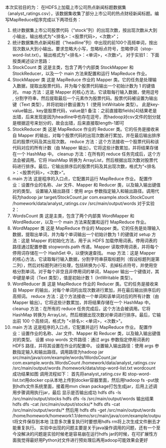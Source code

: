 本次实验目的为：
  在HDFS上加载上市公司热点新闻标题数据集（analyst_ratings.csv），该数据集收集了部分上市公司的热点财经新闻标题。编写MapReduce程序完成以下两项任务：
  1. 统计数据集上市公司股票代码（“stock”列）的出现次数，按出现次数从大到小输出，输出格式为"<排名>：<股票代码>，<次数>“；
  2. 统计数据集热点新闻标题（“headline”列）中出现的前100个高频单词，按出现次数从大到小输出。要求忽略大小写，忽略标点符号，忽略停词（stop-word-list.txt）。输出格式为"<排名>：<单词>，<次数>“。
对于实验1：
下面按类阐述设计思路：
1. StockCount 类
这是主类，包含了两个内部类 StockMapper 和 StockReducer，以及一个 main 方法来配置和运行 MapReduce 作业。
2. StockMapper 类
这是 MapReduce 作业的 Mapper 类。它的任务是处理输入数据，提取出股票代码，并为每个股票代码输出一个初始计数为 1 的键值对。
map 方法：这是 Mapper 的核心方法，它读取每行输入数据，使用逗号 , 分割字符串，然后提取最后一个元素作为股票代码。股票代码被设置为输出键（Text 类型），并将初始计数设置为 1（使用 IntWritable 类型）。
此是key-value输出，key是股票代码，value是1
备注：之前直接取fields[4]结果老是出错，后来发现是因为headline中也存在逗号，而hadoop对csv文件的划分就是根据逗号来划分的，故会出错，后来直接取length-1即可
4. StockReducer 类
这是 MapReduce 作业的 Reducer 类。它的任务是接收来自 Mapper 的输出，对每个股票代码的出现次数进行累加，并在最后输出排序后的股票代码及其出现次数。
reduce 方法：这个方法接收一个股票代码和该代码对应的所有计数（由 Mapper 输出）。它将这些计数累加，并将结果存储在一个 HashMap 中。
cleanup 方法：在所有的 reduce 任务完成后，这个方法会被调用。它将 HashMap 转换为 ArrayList，然后根据出现次数对股票代码进行排序。最后，它输出排序后的股票代码及其出现次数，格式为“<排名>：<股票代码>，<次数>”。
5. main 方法
这是程序的入口点，它配置并运行 MapReduce 作业。
配置作业：设置作业的名称、Jar 文件、Mapper 和 Reducer 类，以及输入输出键值对的类型。
设置输入输出路径：使用 args 参数指定输入和输出路径。调用代码为hadoop jar target/StockCount.jar com.example.stock.StockCount /homework/data/analyst_ratings.csv /src/main/output/words
对于实验2：
2. WordsCount 类
这是主类，包含了两个内部类 WordMapper 和 WordReducer，以及一个 main 方法来配置和运行 MapReduce 作业。
3. WordMapper 类
这是 MapReduce 作业的 Mapper 类。它的任务是处理输入数据，提取出单词，并为每个单词输出一个初始计数为 1 的键值对
setup 方法：这是 Mapper 的初始化方法，用于从 HDFS 加载停用词表。停用词表的路径通过配置参数 stopwords.path 传递。Mapper 读取停用词表，并将每个停用词存储在一个 HashSet 中，以便快速查找。
map 方法：这是 Mapper 的核心方法，它读取每行输入数据，分割字符串获取标题列（假设标题列是第二列），然后对标题列进行处理，包括转换为小写、去掉标点符号，并使用空格分割单词。对于每个非空且非停用词的单词，Mapper 输出一个键值对，其中键是单词（Text 类型），值是初始计数 1（IntWritable 类型）。
4. WordReducer 类
这是 MapReduce 作业的 Reducer 类。它的任务是接收来自 Mapper 的输出，对每个单词的出现次数进行累加，并在最后输出排序后的高频词。
reduce 方法：这个方法接收一个单词和该单词对应的所有计数（由 Mapper 输出）。它将这些计数累加，并将结果存储在一个 HashMap 中。
cleanup 方法：在所有的 reduce 任务完成后，这个方法会被调用。它将 HashMap 转换为 ArrayList，然后根据出现次数对单词进行排序。最后，它输出前 100 个高频词，格式为 "<排名>: <单词>，<次数>"。
5. main 方法
这是程序的入口点，它配置并运行 MapReduce 作业。
配置作业：设置作业的名称、Jar 文件、Mapper 和 Reducer 类，以及输入输出键值对的类型。
设置 stop words 文件路径：通过 args 参数指定停用词表的 HDFS 路径，并将其设置在作业的配置中。
设置输入输出路径：使用 args 参数指定输入和输出路径。调用路径为hadoop jar src/main/java/com/example/words/WordsCount.jar com.example.words.WordsCount /homework/data/analyst_ratings.csv /src/main/output/words /homework/data/stop-word-list.txt wordcount
成功结果如图
调用流程如下：
首先将analyst_rating.csv 和 stop-word-list.txt用docker cp从本地上传到docker容器里面，然后用hadoop fs -put放到hdfs文件系统里面，接着用mvn clean package打包生成jar，后用上述调用步骤调用执行jar，最后
显示是否输出成功
hdfs dfs -ls /src/main/output/stocks
hdfs dfs -ls /src/main/output/words
输出结果
hdfs dfs -cat /src/main/output/stocks/*
hdfs dfs -cat /src/main/output/words/*
然后用 hdfs dfs -get /src/main/output/words /home/homework/homework1.1/demo/src/main/java/com/example/output将文件保存到本地
注意多次重复执行时要想用hdfs rm将上次生成文件删去才能重复执行。
实验中出现的问题主要是关于java操作调用的问题，还有一个至今没解决的问题是实验时候老是容易崩在运行hdfs jar的时候，在可扩展性方面我觉得最好用Python对文件进行预处理后再用adoop可能效果会更好
